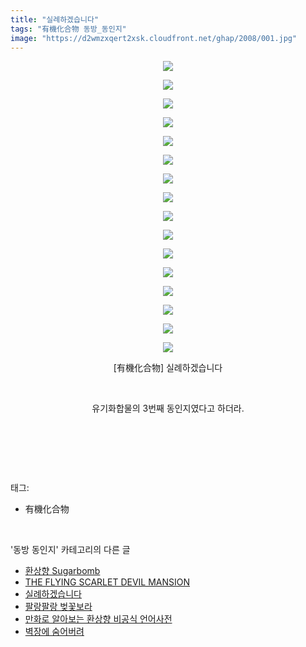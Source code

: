 ```yaml
---
title: "실례하겠습니다"
tags: "有機化合物 동방_동인지"
image: "https://d2wmzxqert2xsk.cloudfront.net/ghap/2008/001.jpg"
---
```

<div class="article">
<p style="text-align: center; clear: none; float: none;"><img src="{{ site.imgserver11 }}/ghap/2008/001.jpg"/></p>
<p style="text-align: center; clear: none; float: none;"><img src="{{ site.imgserver11 }}/ghap/2008/002.jpg"/></p>
<p style="text-align: center; clear: none; float: none;"><img src="{{ site.imgserver11 }}/ghap/2008/003.jpg"/></p>
<p style="text-align: center; clear: none; float: none;"><img src="{{ site.imgserver11 }}/ghap/2008/004.jpg"/></p>
<p style="text-align: center; clear: none; float: none;"><img src="{{ site.imgserver11 }}/ghap/2008/005.jpg"/></p>
<p style="text-align: center; clear: none; float: none;"><img src="{{ site.imgserver11 }}/ghap/2008/006.jpg"/></p>
<p style="text-align: center; clear: none; float: none;"><img src="{{ site.imgserver11 }}/ghap/2008/007.jpg"/></p>
<p style="text-align: center; clear: none; float: none;"><img src="{{ site.imgserver11 }}/ghap/2008/008.jpg"/></p>
<p style="text-align: center; clear: none; float: none;"><img src="{{ site.imgserver11 }}/ghap/2008/009.jpg"/></p>
<p style="text-align: center; clear: none; float: none;"><img src="{{ site.imgserver11 }}/ghap/2008/010.jpg"/></p>
<p style="text-align: center; clear: none; float: none;"><img src="{{ site.imgserver11 }}/ghap/2008/011.jpg"/></p>
<p style="text-align: center; clear: none; float: none;"><img src="{{ site.imgserver11 }}/ghap/2008/012.jpg"/></p>
<p style="text-align: center; clear: none; float: none;"><img src="{{ site.imgserver11 }}/ghap/2008/013.jpg"/></p>
<p style="text-align: center; clear: none; float: none;"><img src="{{ site.imgserver11 }}/ghap/2008/014.jpg"/></p>
<p style="text-align: center; clear: none; float: none;"><img src="{{ site.imgserver11 }}/ghap/2008/015.jpg"/></p>
<p style="text-align: center; clear: none; float: none;"><img src="{{ site.imgserver11 }}/ghap/2008/016.jpg"/></p>
<p style="text-align: center; clear: none; float: none;">[有機化合物] 실례하겠습니다</p>
<p style="text-align: center; clear: none; float: none;"><br/></p>
<p style="text-align: center; clear: none; float: none;">유기화합물의 3번째 동인지였다고 하더라.</p>
<p style="text-align: center; clear: none; float: none;"><br/></p>
<p><br/></p>
</div><br/>
<div class="tagTrail">
<p>태그: </p>
<ul>
<li>有機化合物</li>
</ul>
</div><br/>
<div class="another">
<p>'동방 동인지' 카테고리의 다른 글</p>
<ul>
<li><a href="/ghap_2011">환상향 Sugarbomb</a></li>
<li><a href="/ghap_2010">THE FLYING SCARLET DEVIL MANSION</a></li>
<li><a href="/ghap_2008">실례하겠습니다</a></li>
<li><a href="/ghap_2003">팔랑팔랑 벚꽃보라</a></li>
<li><a href="/ghap_2002">만화로 알아보는 환상향 비공식 언어사전</a></li>
<li><a href="/ghap_2001">벽장에 숨어버려</a></li>
</ul>
</div><br/>
<div class="cb_module cb_fluid">
<div class="cb_wrt cb_profile">
</div><!-- commentList close -->
</div><br/>
